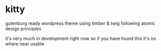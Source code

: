 # kitty
gutenburg ready wordpress theme using timber & twig following atomic design principles

it's very much in development right now so if you have found this it's no where near usable
